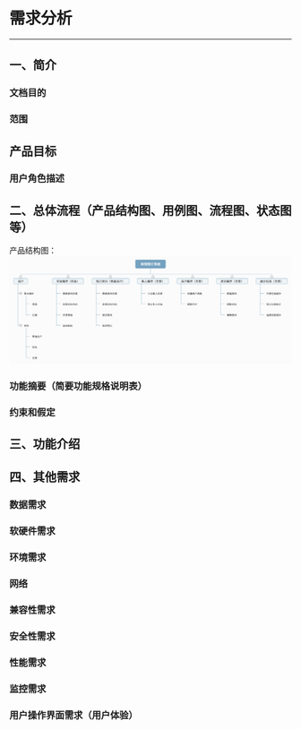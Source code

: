 # 需求分析

* * *

## 一、简介

### 文档目的

### 范围

## 产品目标

### 用户角色描述


## 二、总体流程（产品结构图、用例图、流程图、状态图等）

产品结构图：
<img src="https://raw.githubusercontent.com/CodeMonkeyJeffGT/hotel/master/docs/imgs/%E5%AE%BE%E9%A6%86%E9%A2%84%E8%AE%A2%E7%B3%BB%E7%BB%9F.png" />

### 功能摘要（简要功能规格说明表）

### 约束和假定

## 三、功能介绍

## 四、其他需求

### 数据需求

### 软硬件需求

### 环境需求

### 网络

### 兼容性需求

### 安全性需求

### 性能需求

### 监控需求

### 用户操作界面需求（用户体验）
